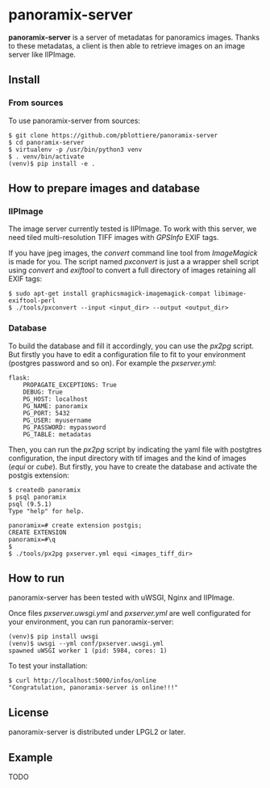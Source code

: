 # panoramix-server

**panoramix-server** is a server of metadatas for panoramics images. Thanks to
these metadatas, a client is then able to retrieve images on an image server
like IIPImage.

## Install

### From sources

To use panoramix-server from sources:

```
$ git clone https://github.com/pblottiere/panoramix-server
$ cd panoramix-server
$ virtualenv -p /usr/bin/python3 venv
$ . venv/bin/activate
(venv)$ pip install -e .
```


## How to prepare images and database

### IIPImage

The image server currently tested is IIPImage. To work with this server, we
need tiled multi-resolution TIFF images with *GPSInfo* EXIF tags.

If you have jpeg images, the *convert* command line tool from *ImageMagick* is
made for you. The script named *pxconvert* is just a a wrapper shell script using
*convert* and *exiftool* to convert a full directory of images retaining all EXIF
tags:

```
$ sudo apt-get install graphicsmagick-imagemagick-compat libimage-exiftool-perl
$ ./tools/pxconvert --input <input_dir> --output <output_dir>
```


### Database

To build the database and fill it accordingly, you can use the *px2pg*
script. But firstly you have to edit a configuration file to fit to your
environment (postgres password and so on). For example the *pxserver.yml*:

```
flask:
    PROPAGATE_EXCEPTIONS: True
    DEBUG: True
    PG_HOST: localhost
    PG_NAME: panoramix
    PG_PORT: 5432
    PG_USER: myusername
    PG_PASSWORD: mypassword
    PG_TABLE: metadatas
```

Then, you can run the *px2pg* script by indicating the yaml file with postgtres
configuration, the input directory with tif images and the kind of images
(*equi* or *cube*). But firstly, you have to create the database and activate
the postgis extension:

```
$ createdb panoramix
$ psql panoramix
psql (9.5.1)
Type "help" for help.

panoramix=# create extension postgis;
CREATE EXTENSION
panoramix=#\q
$
$ ./tools/px2pg pxserver.yml equi <images_tiff_dir>
```


## How to run

panoramix-server has been tested with uWSGI, Nginx and IIPImage.

Once files *pxserver.uwsgi.yml* and *pxserver.yml* are well configurated for
your environment, you can run panoramix-server:

```
(venv)$ pip install uwsgi
(venv)$ uwsgi --yml conf/pxserver.uwsgi.yml
spawned uWSGI worker 1 (pid: 5984, cores: 1)

```

To test your installation:

```
$ curl http://localhost:5000/infos/online
"Congratulation, panoramix-server is online!!!"
```


## License

panoramix-server is distributed under LPGL2 or later.


## Example

TODO
